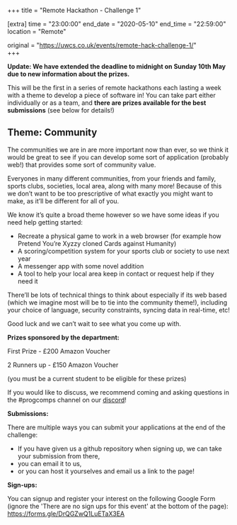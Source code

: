 +++
title = "Remote Hackathon - Challenge 1"

[extra]
time = "23:00:00"
end_date = "2020-05-10"
end_time = "22:59:00"
location = "Remote"

original = "https://uwcs.co.uk/events/remote-hack-challenge-1/"    
+++

**Update: We have extended the deadline to midnight on Sunday 10th May due to new information about the prizes.**

This will be the first in a series of remote hackathons each lasting a week with a theme to develop a piece of software in\! You can take part either individually or as a team, and **there are prizes available for the best submissions** (see below for details\!)

## **Theme: Community**

The communities we are in are more important now than ever, so we think it would be great to see if you can develop some sort of application (probably web\!) that provides some sort of community value.

Everyones in many different communities, from your friends and family, sports clubs, societies, local area, along with many more\! Because of this we don’t want to be too prescriptive of what exactly you might want to make, as it’ll be different for all of you.

We know it’s quite a broad theme however so we have some ideas if you need help getting started:

  - Recreate a physical game to work in a web browser (for example how Pretend You’re Xyzzy cloned Cards against Humanity)
  - A scoring/competition system for your sports club or society to use next year
  - A messenger app with some novel addition
  - A tool to help your local area keep in contact or request help if they need it

There’ll be lots of technical things to think about especially if its web based (which we imagine most will be to tie into the community theme\!), including your choice of language, security constraints, syncing data in real-time, etc\!

Good luck and we can’t wait to see what you come up with.

**Prizes sponsored by the department:**

First Prize - £200 Amazon Voucher

2 Runners up - £150 Amazon Voucher

(you must be a current student to be eligible for these prizes)

If you would like to discuss, we recommend coming and asking questions in the \#progcomps channel on our [discord](https://discord.gg/uwcs)\!

**Submissions:**

There are multiple ways you can submit your applications at the end of the challenge:

  - If you have given us a github repository when signing up, we can take your submission from there,
  - you can email it to us,
  - or you can host it yourselves and email us a link to the page\!

**Sign-ups:**

You can signup and register your interest on the following Google Form (ignore the 'There are no sign ups for this event' at the bottom of the page): <https://forms.gle/DrQGZwQ1LuETaX3EA>

